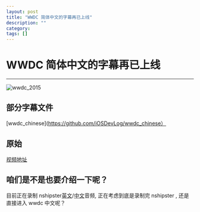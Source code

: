 ```yaml
---
layout: post
title: "WWDC 简体中文的字幕再已上线"
description: ""
category: 
tags: []
---
```



# WWDC 简体中文的字幕再已上线
---

![wwdc_2015](https://github.com/iOSDevLog/wwdc_chinese/raw/master/assets/wwdc_2015.png)

## 部分字幕文件

[wwdc_chinese](https://github.com/iOSDevLog/wwdc_chinese）

## 原始

[视频地址](https://developer.apple.com/videos/)

## 咱们是不是也要介绍一下呢？

目前正在录制 nshipster[英文](http://nshipster.com)/[中文](http://nshipster.cn)音频, 正在考虑到底是录制完 nshipster , 还是直接进入 wwdc 中文呢？

